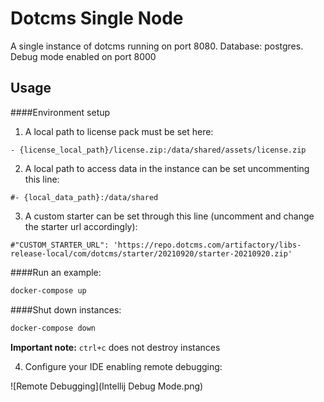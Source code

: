# Dotcms Single Node

A single instance of dotcms running on port 8080. Database: postgres. Debug mode enabled on port 8000

## Usage

####Environment setup


1) A local path to license pack must be set here:

```
- {license_local_path}/license.zip:/data/shared/assets/license.zip
```

2) A local path to access data in the instance can be set uncommenting this line: 

```
#- {local_data_path}:/data/shared
```

3) A custom starter can be set through this line (uncomment and change the starter url accordingly): 

```
#"CUSTOM_STARTER_URL": 'https://repo.dotcms.com/artifactory/libs-release-local/com/dotcms/starter/20210920/starter-20210920.zip'
```

####Run an example:

```bash
docker-compose up
```

####Shut down instances:

```bash
docker-compose down
```

**Important note:** `ctrl+c` does not destroy instances


4) Configure your IDE enabling remote debugging:

![Remote Debugging](Intellij Debug Mode.png)






